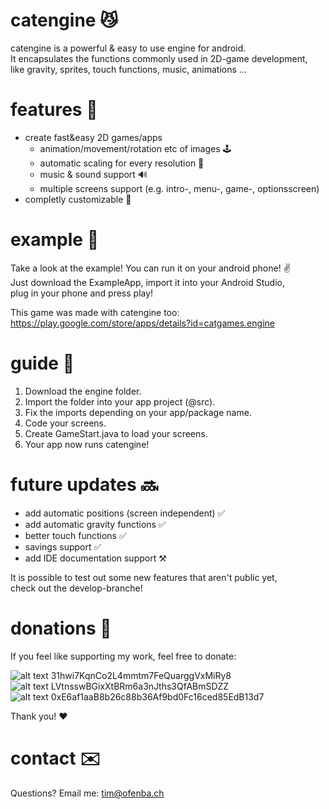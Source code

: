# catengine 😼
catengine is a powerful & easy to use engine for android.  
It encapsulates the functions commonly used in 2D-game development,  
like gravity, sprites, touch functions, music, animations ...  

# features 💪
- create fast&easy 2D games/apps  
  - animation/movement/rotation etc of images 🕹️  
  - automatic scaling for every resolution 📱  
  - music & sound support 🔊  
  - multiple screens support (e.g. intro-, menu-, game-, optionsscreen)  
- completly customizable 🔧  

# example 👀
Take a look at the example! You can run it on your android phone! ✌️  
Just download the ExampleApp, import it into your Android Studio,  
plug in your phone and press play!  
  
This game was made with catengine too:  
https://play.google.com/store/apps/details?id=catgames.engine  

# guide 📖
1. Download the engine folder.  
2. Import the folder into your app project (@src).  
3. Fix the imports depending on your app/package name.  
4. Code your screens.  
5. Create GameStart.java to load your screens.  
6. Your app now runs catengine!  

# future updates 🔜
+ add automatic positions (screen independent) ✅  
+ add automatic gravity functions ✅  
+ better touch functions ✅  
+ savings support ✅  
+ add IDE documentation support ⚒️  

It is possible to test out some new features that aren't public yet,  
check out the develop-branche!  

# donations 💸
If you feel like supporting my work, feel free to donate:  
  
![alt text](https://steemit-production-imageproxy-upload.s3.amazonaws.com/DQmc8NTQJp8vubgKHs2DgFiRx9ie2BZRrpzfj99Nh6PnUn9) 31hwi7KqnCo2L4mmtm7FeQuarggVxMiRy8  
![alt text](https://steemit-production-imageproxy-upload.s3.amazonaws.com/DQmUJCKengMc25qYjBUKWodBUkXHb6m9VU47WnSTtwk46Qs) LVtnsswBGixXtBRm6a3nJths3QfABmSDZZ  
![alt text](https://steemit-production-imageproxy-upload.s3.amazonaws.com/DQmdnnCcukhq9CAri1LaY9NGERrCNdexdwahAnLo8YFZ52K) 0xE6af1aaB8b26c88b36Af9bd0Fc16ced85EdB13d7  
  
Thank you! ❤️    

# contact ✉️
Questions? Email me: tim@ofenba.ch  
